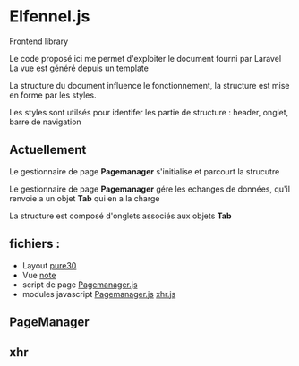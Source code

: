 # Elfennel.js
Frontend library

Le code proposé ici me permet d'exploiter le document fourni par Laravel 
La vue est généré depuis un template

La structure du document influence le fonctionnement, la structure est mise en forme par les styles.

Les styles sont utilsés pour identifer les partie de structure : header, onglet, barre de navigation


## Actuellement

Le gestionnaire de page **Pagemanager** s'initialise et parcourt la strucutre

Le gestionnaire de page **Pagemanager**  gére les echanges de données, qu'il renvoie a un objet **Tab** qui en a la charge

La structure est composé d'onglets associés aux objets **Tab**





## fichiers : 
- Layout
  [pure30](./resources/views/layouts/pure30.blade.php)
- Vue
  [note](./resources/views/note.blade.php)
- script de page
  [Pagemanager.js](./public/build/assets/pure30_note.js)
- modules javascript
  [Pagemanager.js](./public/build/assets/modules/PageManager.js)
  [xhr.js](./public/build/assets/modules/xhr.js)




## PageManager
## xhr
